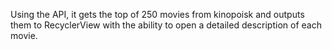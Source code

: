 Using the API, it gets the top of 250 movies from kinopoisk and outputs them to RecyclerView with the ability to open a detailed description of each movie.
